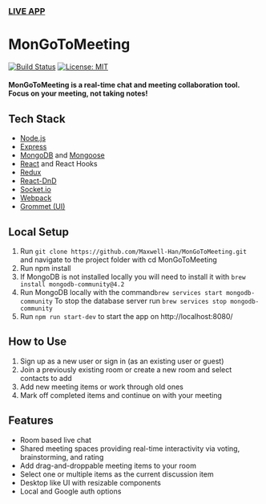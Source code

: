 ### [LIVE APP](https://mongotomeeting.herokuapp.com/)

# MonGoToMeeting
[![Build Status](https://travis-ci.org/Maxwell-Han/MonGoToMeeting.svg?branch=master)](https://travis-ci.org/Maxwell-Han/MonGoToMeeting)
[![License: MIT](https://img.shields.io/badge/License-MIT-blue.svg)](https://opensource.org/licenses/MIT)
#### MonGoToMeeting is a real-time chat and meeting collaboration tool.  Focus on your meeting, not taking notes!

## Tech Stack
- [Node.js](https://nodejs.org/en/)
- [Express](http://expressjs.com/)
- [MongoDB](https://www.mongodb.com/) and [Mongoose](https://mongoosejs.com/)
- [React](https://facebook.github.io/react/) and React Hooks
- [Redux](https://redux.js.org/)
- [React-DnD](https://react-dnd.github.io/react-dnd/about)
- [Socket.io](http://socket.io/)
- [Webpack](https://webpack.js.org/)
- [Grommet (UI)](https://https://v2.grommet.io/)

## Local Setup

1. Run `git clone https://github.com/Maxwell-Han/MonGoToMeeting.git` and navigate to the project folder with cd MonGoToMeeting
2. Run npm install
3. If MongoDB is not installed locally you will need to install it with `brew install mongodb-community@4.2`
4. Run MongoDB locally with the command`brew services start mongodb-community` To stop the database server run `brew services stop mongodb-community`
5. Run `npm run start-dev` to start the app on http://localhost:8080/

## How to Use
1. Sign up as a new user or sign in (as an existing user or guest)
2. Join a previously existing room or create a new room and select contacts to add
3. Add new meeting items or work through old ones
4. Mark off completed items and continue on with your meeting

## Features
- Room based live chat
- Shared meeting spaces providing real-time interactivity via voting, brainstorming, and rating
- Add drag-and-droppable meeting items to your room
- Select one or multiple items as the current discussion item
- Desktop like UI with resizable components
- Local and Google auth options

